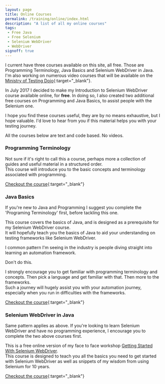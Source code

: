 ```yaml
---
layout: page
title: Online Courses
permalink: /training/online/index.html
description: "A list of all my online courses"
tags:
 - Free Java
 - Free Selenium
 - Selenium WebDriver
 - WebDriver
signoff: true
---
```

I current have three courses available on this site, all free. Those are Programming Terminology, Java Basics and Selenium WebDriver in Java. I'm also working on numerous video courses that will be available on the [Ministry of Testing Dojo](https://dojo.ministryoftesting.com){:target="_blank"}.

In July 2017 I decided to make my Introduction to Selenium WebDriver course available online, for **free**. In doing so, I also created two additional free courses on Programming and Java Basics, to assist people with the Selenium one.

I hope you find these courses useful, they are by no means exhaustive, but I hope valuable. I'd love to hear from you if this material helps you with your testing journey.

All the courses below are text and code based. No videos.

### Programming Terminology
Not sure if it's right to call this a course, perhaps more a collection of guides and useful material in a structured order.  
This course will introduce you to the basic concepts and terminology associated with programming.

[Checkout the course](/programming/course){:target="_blank"}

### Java Basics
If you're new to Java and Programming I suggest you complete the 'Programing Terminology' first, before tackling this one.

This course covers the basics of Java, and is designed as a prerequisite for my Selenium WebDriver course.  
It will hopefully teach you the basics of Java to aid your understanding on testing frameworks like Selenium WebDriver.

I common pattern I'm seeing in the industry is people diving straight into learning an automation framework.

Don't do this.

I strongly encourage you to get familiar with programming terminology and concepts. Then pick a language and get familiar with that. Then more to the frameworks.  
Such a journey will hugely assist you with your automation journey, especially when you run in difficulties with the frameworks. 

[Checkout the course](/java/course){:target="_blank"}

### Selenium WebDriver in Java
Same pattern applies as above. If you're looking to learn Selenium WebDriver and have no programming experience, I encourage you to complete the two above courses first.

This is a free online version of my face to face workshop [Getting Started With Selenium WebDriver](/training/getting-started-with-selenium-webdriver/).  
This course is designed to teach you all the basics you need to get started with Selenium WebDriver as well as snippets of my wisdom from using Selenium for 10 years.

[Checkout the course](/selenium/course/){:target="_blank"}